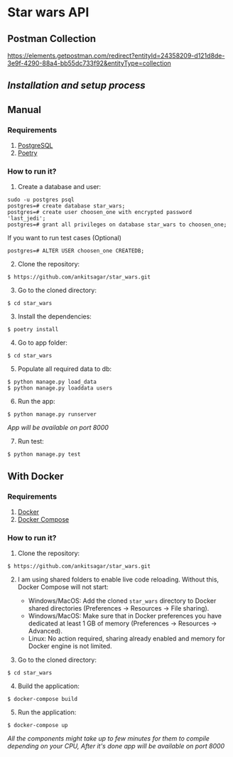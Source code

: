 # Star wars API

## Postman Collection
  https://elements.getpostman.com/redirect?entityId=24358209-d121d8de-3e9f-4290-88a4-bb55dc733f92&entityType=collection

## _Installation and setup process_

## Manual

### Requirements

1. [PostgreSQL](https://www.postgresql.org/download/)
2. [Poetry](https://python-poetry.org/docs/)

### How to run it?

1. Create a database and user:
```
sudo -u postgres psql
postgres=# create database star_wars;
postgres=# create user choosen_one with encrypted password 'last_jedi';
postgres=# grant all privileges on database star_wars to choosen_one;
```
If you want to run test cases (Optional)
```
postgres=# ALTER USER choosen_one CREATEDB;
```

2. Clone the repository:
```
$ https://github.com/ankitsagar/star_wars.git
```

3. Go to the cloned directory:
```
$ cd star_wars
```

3. Install the dependencies:
```
$ poetry install
```

4. Go to app folder:
```
$ cd star_wars
```

5. Populate all required data to db:
```
$ python manage.py load_data
$ python manage.py loaddata users
```

6. Run the app:
```
$ python manage.py runserver
```

*App will be available on port 8000*

7. Run test:
```
$ python manage.py test
```

## With Docker

### Requirements
1. [Docker](https://docs.docker.com/install/)
2. [Docker Compose](https://docs.docker.com/compose/install/)

### How to run it?

1. Clone the repository:
```
$ https://github.com/ankitsagar/star_wars.git
```

2. I am using shared folders to enable live code reloading. Without this, Docker Compose will not start:
    - Windows/MacOS: Add the cloned `star_wars` directory to Docker shared directories (Preferences -> Resources -> File sharing).
    - Windows/MacOS: Make sure that in Docker preferences you have dedicated at least 1 GB of memory (Preferences -> Resources -> Advanced).
    - Linux: No action required, sharing already enabled and memory for Docker engine is not limited.

3. Go to the cloned directory:
```
$ cd star_wars
```
4. Build the application:
```
$ docker-compose build
```
5. Run the application:
```
$ docker-compose up
```
*All the components might take up to few minutes for them to compile depending on your CPU, After it's done app will be available on port 8000*
